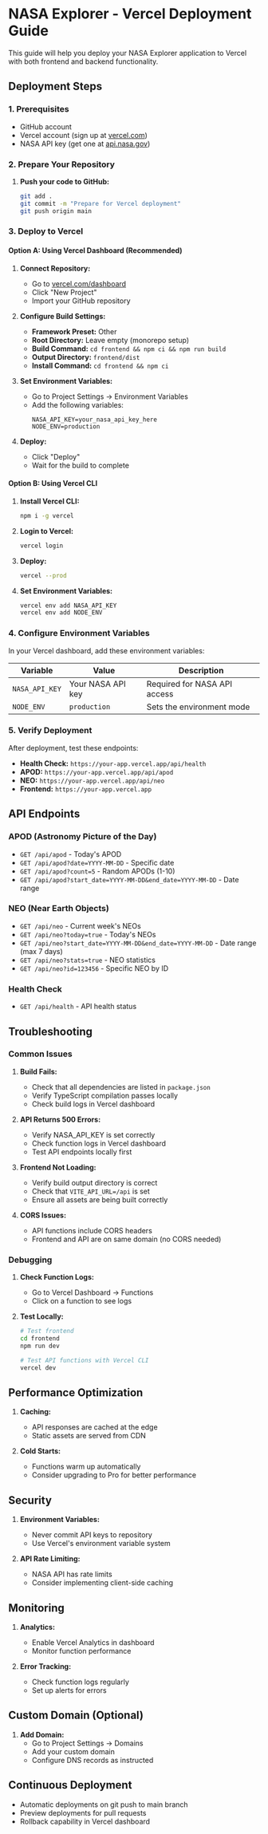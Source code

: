 # NASA Explorer - Vercel Deployment Guide

This guide will help you deploy your NASA Explorer application to Vercel with both frontend and backend functionality.

## Deployment Steps

### 1. Prerequisites

- GitHub account
- Vercel account (sign up at [vercel.com](https://vercel.com))
- NASA API key (get one at [api.nasa.gov](https://api.nasa.gov))

### 2. Prepare Your Repository

1. **Push your code to GitHub:**
   ```bash
   git add .
   git commit -m "Prepare for Vercel deployment"
   git push origin main
   ```

### 3. Deploy to Vercel

#### Option A: Using Vercel Dashboard (Recommended)

1. **Connect Repository:**
   - Go to [vercel.com/dashboard](https://vercel.com/dashboard)
   - Click "New Project"
   - Import your GitHub repository

2. **Configure Build Settings:**
   - **Framework Preset:** Other
   - **Root Directory:** Leave empty (monorepo setup)
   - **Build Command:** `cd frontend && npm ci && npm run build`
   - **Output Directory:** `frontend/dist`
   - **Install Command:** `cd frontend && npm ci`

3. **Set Environment Variables:**
   - Go to Project Settings → Environment Variables
   - Add the following variables:
     ```
     NASA_API_KEY=your_nasa_api_key_here
     NODE_ENV=production
     ```

4. **Deploy:**
   - Click "Deploy"
   - Wait for the build to complete

#### Option B: Using Vercel CLI

1. **Install Vercel CLI:**
   ```bash
   npm i -g vercel
   ```

2. **Login to Vercel:**
   ```bash
   vercel login
   ```

3. **Deploy:**
   ```bash
   vercel --prod
   ```

4. **Set Environment Variables:**
   ```bash
   vercel env add NASA_API_KEY
   vercel env add NODE_ENV
   ```

### 4. Configure Environment Variables

In your Vercel dashboard, add these environment variables:

| Variable | Value | Description |
|----------|-------|-------------|
| `NASA_API_KEY` | Your NASA API key | Required for NASA API access |
| `NODE_ENV` | `production` | Sets the environment mode |

### 5. Verify Deployment

After deployment, test these endpoints:

- **Health Check:** `https://your-app.vercel.app/api/health`
- **APOD:** `https://your-app.vercel.app/api/apod`
- **NEO:** `https://your-app.vercel.app/api/neo`
- **Frontend:** `https://your-app.vercel.app`

## API Endpoints

### APOD (Astronomy Picture of the Day)
- `GET /api/apod` - Today's APOD
- `GET /api/apod?date=YYYY-MM-DD` - Specific date
- `GET /api/apod?count=5` - Random APODs (1-10)
- `GET /api/apod?start_date=YYYY-MM-DD&end_date=YYYY-MM-DD` - Date range

### NEO (Near Earth Objects)
- `GET /api/neo` - Current week's NEOs
- `GET /api/neo?today=true` - Today's NEOs
- `GET /api/neo?start_date=YYYY-MM-DD&end_date=YYYY-MM-DD` - Date range (max 7 days)
- `GET /api/neo?stats=true` - NEO statistics
- `GET /api/neo?id=123456` - Specific NEO by ID

### Health Check
- `GET /api/health` - API health status

## Troubleshooting

### Common Issues

1. **Build Fails:**
   - Check that all dependencies are listed in `package.json`
   - Verify TypeScript compilation passes locally
   - Check build logs in Vercel dashboard

2. **API Returns 500 Errors:**
   - Verify NASA_API_KEY is set correctly
   - Check function logs in Vercel dashboard
   - Test API endpoints locally first

3. **Frontend Not Loading:**
   - Verify build output directory is correct
   - Check that `VITE_API_URL=/api` is set
   - Ensure all assets are being built correctly

4. **CORS Issues:**
   - API functions include CORS headers
   - Frontend and API are on same domain (no CORS needed)

### Debugging

1. **Check Function Logs:**
   - Go to Vercel Dashboard → Functions
   - Click on a function to see logs

2. **Test Locally:**
   ```bash
   # Test frontend
   cd frontend
   npm run dev

   # Test API functions with Vercel CLI
   vercel dev
   ```

## Performance Optimization

1. **Caching:**
   - API responses are cached at the edge
   - Static assets are served from CDN

2. **Cold Starts:**
   - Functions warm up automatically
   - Consider upgrading to Pro for better performance

## Security

1. **Environment Variables:**
   - Never commit API keys to repository
   - Use Vercel's environment variable system

2. **API Rate Limiting:**
   - NASA API has rate limits
   - Consider implementing client-side caching

## Monitoring

1. **Analytics:**
   - Enable Vercel Analytics in dashboard
   - Monitor function performance

2. **Error Tracking:**
   - Check function logs regularly
   - Set up alerts for errors

## Custom Domain (Optional)

1. **Add Domain:**
   - Go to Project Settings → Domains
   - Add your custom domain
   - Configure DNS records as instructed

## Continuous Deployment

- Automatic deployments on git push to main branch
- Preview deployments for pull requests
- Rollback capability in Vercel dashboard